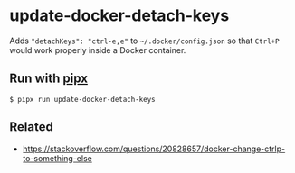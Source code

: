
# update-docker-detach-keys

Adds `"detachKeys": "ctrl-e,e"` to `~/.docker/config.json` so that `Ctrl+P` would work properly inside a Docker container.

## Run with [pipx](https://github.com/pipxproject/pipx)

```
$ pipx run update-docker-detach-keys
```

## Related

- https://stackoverflow.com/questions/20828657/docker-change-ctrlp-to-something-else
